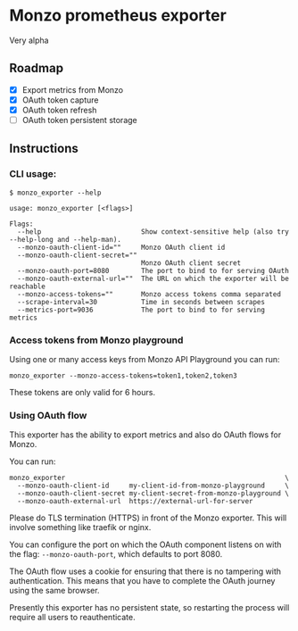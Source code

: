 # Monzo prometheus exporter

Very alpha

## Roadmap

- [x] Export metrics from Monzo
- [x] OAuth token capture
- [x] OAuth token refresh
- [ ] OAuth token persistent storage

## Instructions

### CLI usage:

```
$ monzo_exporter --help

usage: monzo_exporter [<flags>]

Flags:
  --help                         Show context-sensitive help (also try --help-long and --help-man).
  --monzo-oauth-client-id=""     Monzo OAuth client id
  --monzo-oauth-client-secret=""
                                 Monzo OAuth client secret
  --monzo-oauth-port=8080        The port to bind to for serving OAuth
  --monzo-oauth-external-url=""  The URL on which the exporter will be reachable
  --monzo-access-tokens=""       Monzo access tokens comma separated
  --scrape-interval=30           Time in seconds between scrapes
  --metrics-port=9036            The port to bind to for serving metrics
```

### Access tokens from Monzo playground

Using one or many access keys from Monzo API Playground you can run:

```
monzo_exporter --monzo-access-tokens=token1,token2,token3
```

These tokens are only valid for 6 hours.

### Using OAuth flow

This exporter has the ability to export metrics and also do OAuth flows for
Monzo.

You can run:

```
monzo_exporter                                                       \
  --monzo-oauth-client-id     my-client-id-from-monzo-playground     \
  --monzo-oauth-client-secret my-client-secret-from-monzo-playground \
  --monzo-oauth-external-url  https://external-url-for-server
```

Please do TLS termination (HTTPS) in front of the Monzo exporter. This will
involve something like traefik or nginx.

You can configure the port on which the OAuth component listens on with the
flag: `--monzo-oauth-port`, which defaults to port 8080.

The OAuth flow uses a cookie for ensuring that there is no tampering with
authentication. This means that you have to complete the OAuth journey using
the same browser.

Presently this exporter has no persistent state, so restarting the process will
require all users to reauthenticate.
